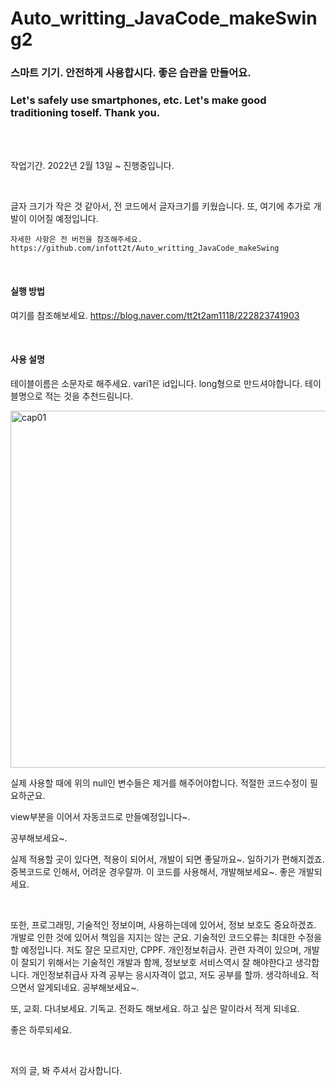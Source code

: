 # Auto_writting_JavaCode_makeSwing2

<h3>스마트 기기. 안전하게 사용합시다. 좋은 습관을 만들어요.</h3>
<h3>Let's safely use smartphones, etc. Let's make good traditioning toself. Thank you.</h3>
<br/><br/>
<p>작업기간. 2022년 2월 13일 ~ 진행중입니다.<p>
    <br/>
 <p>
    글자 크기가 작은 것 같아서, 전 코드에서 글자크기를 키웠습니다. 또, 여기에 추가로 개발이 이어질 예정입니다.
    
    자세한 사항은 전 버전을 참조해주세요.
    https://github.com/infott2t/Auto_writting_JavaCode_makeSwing
</p>
<br/>
<h4>실행 방법</h4>
<p> 여기를 참조해보세요. <a href="https://blog.naver.com/tt2t2am1118/222823741903">https://blog.naver.com/tt2t2am1118/222823741903</a></p>
<br/>
<h4> 사용 설명</h4>
<p>테이블이름은 소문자로 해주세요. vari1은 id입니다. long형으로 만드셔야합니다. 테이블명으로 적는 것을 추천드림니다. </p>
<img width="571" alt="cap01" src="https://user-images.githubusercontent.com/25080178/157581014-2b018b74-c147-4982-804d-287d9961ace8.PNG">
<p>실제 사용할 때에 위의 null인 변수들은 제거를 해주어야합니다. 적절한 코드수정이 필요하군요.</p>
<p> view부분을 이어서 자동코드로 만들예정입니다~.</p>
<p>공부해보세요~.</p>
<p>실제 적용할 곳이 있다면, 적용이 되어서, 개발이 되면 좋달까요~. 일하기가 편해지겠죠. 중복코드로 인해서, 어려운 경우랄까. 이 코드를 사용해서, 개발해보세요~. 좋은 개발되세요.</p>
<br/>
<p>또한, 프로그래밍, 기술적인 정보이며, 사용하는데에 있어서, 정보 보호도 중요하겠죠. 개발로 인한 것에 있어서 책임을 지지는 않는 군요. 기술적인 코드오류는 최대한 수정을 할 예정입니다.
  저도 잘은 모르지만, CPPF. 개인정보취급사. 관련 자격이 있으며, 개발이 잘되기 위해서는 기술적인 개발과 함께, 정보보호 서비스역시 잘 해야한다고 생각합니다. 개인정보취급사 자격 공부는 응시자격이 없고, 저도 공부를 할까. 생각하네요. 적으면서 알게되네요. 공부해보세요~.</p>
</p>
<p>
또, 교회. 다녀보세요. 기독교. 전화도 해보세요. 하고 싶은 말이라서 적게 되네요.

좋은 하루되세요. 
</p>
<br/>
<p>
저의 글, 봐 주셔서 감사합니다.</p>

